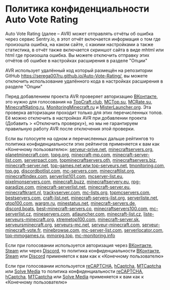 # Политика конфиденциальности Auto Vote Rating
Auto Vote Rating (далее – AVR) может отправлять отчёты об ошибка через сервис Sentry.io, в этот отчёт включается информация о том где произошла ошибка, на каком сайте, с какими настройками а также статистика, в отчёт также включается скриншот сайта в виде mhtml или html где произошла ошибка. Вы можете отключить отправку этих отчётов об ошибке в настройках расширения в разделе "Опции"

AVR использует удалённый код который размещён на репозитории GitHub https://serega007ru.github.io/Auto-Vote-Rating/, вы можете отключить использование удалённого кода в настройках расширения в разделе "Опции"

Перед добавлением проекта AVR проверяет авторизацию [ВКонтакте](https://vk.com/), это нужно для голосования на [TopCraft.club](http://topcraft.club/), [MCTop.su](https://mctop.su/), [MCRate.su](http://mcrate.su/), [MinecraftRating.ru](http://minecraftrating.ru/), [MonitoringMinecraft.ru](http://monitoringminecraft.ru/) и [MisterLauncher.org](https://misterlauncher.org/). Эта проверка авторизации проходит только для этих перечисленных топов. Её можно отключить в настройках AVR при добавлении проекта (Добавить > «Отключить проверку»), но мы не гарантируем правильную работу AVR после отключения этой проверки.

Если вы голосуете на одном и перечисленных дальше рейтингов то политика конфиденциальности этих рейтингов применяется к вам как «Конечному пользователю»: [serveur-prive.net](https://serveur-prive.net/cgu), [minecraftservers.org](https://minecraftservers.org/privacy), [planetminecraft.com](https://www.planetminecraft.com/privacy_policy/), [topg.org](https://topg.org/privacy), [minecraft-mp.com](https://minecraft-mp.com/privacy/), [minecraft-server-list.com](https://minecraft-server-list.com/privacy/), [serverpact.com](https://www.serverpact.com/algemene_voorwaarden.htm), [topminecraftservers.oth](https://topminecraftservers.org/privacy.php), [minecraftservers.biz](https://minecraftservers.biz/terms/), [minecraft-server.net](https://minecraft-server.net/page/privacy/), [top-games.net или top-serveurs.net](https://top-games.net/privacy-policy), [tmonitoring.com](https://tmonitoring.com/agreement/), [top.gg](https://top.gg/privacy), [discordbotlist.com](https://discordbotlist.com/privacy), [mc-servers.com](https://mc-servers.com/privacy), [minecraftlist.org](https://minecraftlist.org/privacy-policy), [minecraftindex.com](https://www.minecraft-index.com/privacy), [serverlist101.com](https://serverlist101.com/privacy-policy/), [mcserver-list.eu](https://mcserver-list.eu/pravidla), [pixelmonservers.com](https://pixelmonservers.com/privacy-policy), [minecraft.buzz](https://minecraft.buzz/privacy-policy), [minecraftservery.eu](https://minecraftservery.eu/gdpr), [rpg-paradize.com](https://www.rpg-paradize.com/?page=legal), [minecraft-serverlist.net](https://www.minecraft-serverlist.net/privacy), [minecraft-server.eu](https://minecraft-server.eu/datenschutz), [minecraftkrant.nl](https://www.minecraftkrant.nl/privacy-verklaring), [trackyserver.com](https://www.trackyserver.com/privacy-policy), [mc-lists.org](https://mc-lists.org/privacy), [topmcservers.com](https://topmcservers.com/privacy), [bestservers.com](https://bestservers.com/privacy), [craft-list.net](https://craft-list.net/privacy), [minecraft-servers-list.org](https://www.minecraft-servers-list.org/page/privacy/), [serverliste.net](https://www.serverliste.net/datenschutz), [gtop100.com](https://gtop100.com/site/privacypolicy), [wargm.ru](https://wargm.ru/privacy), [minestatus.net](https://minestatus.net/privacy), [minecraft-servers.de](https://minecraft-servers.de/datenschutz), [discord.boats](https://discord.boats/privacypolicy), [best-minecraft-servers.co](https://best-minecraft-servers.co/privacy), [minecraftservers100.com](https://minecraftservers100.com/privacy), [mc-serverlist.cz](https://mc-serverlist.cz/privacy), [mineservers.com](https://mineservers.com/privacy-policy), [atlauncher.com](https://atlauncher.com/privacy-policy), [minecraft-list.cz](https://www.minecraft-list.cz/gdpr), [liste-serveurs-minecraft.org](https://www.liste-serveurs-minecraft.org/politique-de-confidentialite/), [xtremetop100.com](https://www.xtremetop100.com/privacypolicy.php), [minecraft-server.sk](https://minecraft-server.sk/privacy), [serveursminecraft.org](https://www.serveursminecraft.org/cgu/), [serveurs-mc.net](https://serveurs-mc.net/cgu), [serveur-minecraft.com](https://serveur-minecraft.com/legal/legal), [serveur-minecraft-vote.fr](https://serveur-minecraft-vote.fr/cgu), [minebrowse.com](https://minebrowse.com/disclaimer), [mc-server-list.com](https://mc-server-list.com/privacy/), [serverlocator.com](https://serverlocator.com/privacy-policy), [top-mmogames.ru](https://top-mmogames.ru/privacy-policy), [mmorpg.top](https://mmorpg.top/privacy), [mc-monitoring.info](https://mc-monitoring.info/privacy)

Если при голосовании используется авторизация через [ВКонтакте](https://vk.com/), [Steam](https://store.steampowered.com/) или через [Discord](https://discord.com/), то политика конфиденциальности [ВКонтакте](https://vk.com/privacy), [Steam](https://store.steampowered.com/privacy_agreement/) или [Discord](https://discord.com/privacy) применяется к вам как к «Конечному пользователю»

Если при голосовании используется [reCAPTCHA](https://www.google.com/recaptcha/about/), [hCaptcha](https://www.hcaptcha.com/), [MTCaptcha](https://www.mtcaptcha.com/) или [Solve Media](https://www.solvemedia.com/publishers/captcha-type-in) то политика конфиденциальности [reCAPTCHA](https://www.google.com/intl/ru/policies/privacy/), [hCaptcha](https://www.hcaptcha.com/privacy), [MTCaptcha](https://www.mtcaptcha.com/legal-privacy-captcha) или [Solve Media](https://www.solvemedia.com/privacy_info.html) применяется к вам как к «Конечному пользователю»